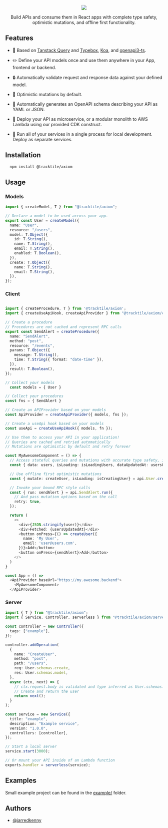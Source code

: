  <p  align="center">
  <img  src="https://i.imgur.com/w98C6Oy.png"  />
</p>
 
 <p  align="center">Build APIs and consume them in React apps with complete type safety, optimistic mutations, and offline first functionality.</p>

## Features

- :muscle: Based on [Tanstack Query](https://github.com/TanStack/query) and [Typebox](https://github.com/sinclairzx81/typebox), [Koa](https://github.com/koajs/koa), and [openapi3-ts](https://github.com/metadevpro/openapi3-ts).

- :pencil2: Define your API models once and use them anywhere in your App, frontend or backend.

- :lock: Automatically validate request and response data against your defined model.

- :necktie: Optimistic mutations by default.

- :notebook_with_decorative_cover: Automatically generates an OpenAPI schema describing your API as YAML or JSON.

- :battery: Deploy your API as microservice, or a modular monolith to AWS Lambda using our provided CDK construct.

- :runner: Run all of your services in a single process for local development. Deploy as separate services.

## Installation

```sh
  npm install @tracktile/axiom
```

## Usage

### Models

```typescript
import { createModel, T } from "@tracktile/axiom";

// Declare a model to be used across your app.
export const User = createModel({
  name: "User",
  resource: "/users",
  model: T.Object({
    id: T.String(),
    name: T.String(),
    email: T.String(),
    enabled: T.Boolean(),
  }),
  create: T.Object({
    name: T.String(),
    email: T.String(),
  }),
});
```

### Client

```typescript

import { createProcedure, T } from '@tracktile/axiom';
import { createUseApiHook, createApiProvider } from "@tracktile/axiom/client";

// Create a procedure
// Procedures are not cached and represent RPC calls
export const SendAlert = createProcedure({
  name: "SendAlert",
  method: "post",
  resource: "/events",
  params: T.Object({
    message: T.String(),
    time: T.String({ format: "date-time" }),
  }),
  result: T.Boolean(),
});

// Collect your models
  const models = { User }

// Collect your procedures
const fns = { SendAlert }

// Create an APIProvider based on your models
const ApiProvider = createApiProvider({ models, fns });

// Create a useApi hook based on your models
const useApi = createUseApiHook({ models, fn });

// Use them to access your API in your application!
// Queries are cached and retried automatically
// Mutations are optimistic by default and retry forever

const MyAwesomeComponent = () => {
  // Access stateful queries and mutations with accurate type safety, inferred from your models.
  const { data: users, isLoading: isLoadingUsers, dataUpdatedAt: usersUpdatedAt } = api.User.search();

  // Use offline first optimistic mutations
  const { mutate: createUser, isLoading: isCreatingUser} = api.User.create()

  // Invoke your bound RPC style calls
  const { run: sendAlert } = api.SendAlert.run({
    // And pass mutation options based on the call
    retry: true,
  });

  return (
    <>
      <div>{JSON.stringify(user)}</div>
      <div>Fetched: {usersUpdatedAt}</div>
      <button onPress={() => createUser({
        name: 'My User',
        email: 'user@users.com',
      })}>Add</button>
      <button onPress={sendAlert}>Add</button>
    </>
  )
}

const App = () =>
  <ApiProvider baseUrl="https://my.awesome.backend">
    <MyAwesomeComponent>
  </ApiProvider>
```

### Server

```typescript
import { T } from "@tracktile/axiom";
import { Service, Controller, serverless } from "@tracktile/axiom/server";

const controller = new Controller({
  tags: ["example"],
});

controller.addOperation(
  {
    name: "CreateUser",
    method: "post",
    path: "/users",
    req: User.schemas.create,
    res: User.schemas.model,
  },
  async (ctx, next) => {
    // ctx.request.body is validated and type inferred as User.schemas.create
    // Create and return the user
    return next();
  }
);

const service = new Service({
  title: "example",
  description: "Example service",
  version: "1.0.0",
  controllers: [controller],
});

// Start a local server
service.start(3000);

// Or mount your API inside of an Lambda function
exports.handler = serverless(service);
```

## Examples

Small example project can be found in the [example/](./example) folder.

## Authors

- [@jarredkenny](https://www.github.com/jarredkenny)
